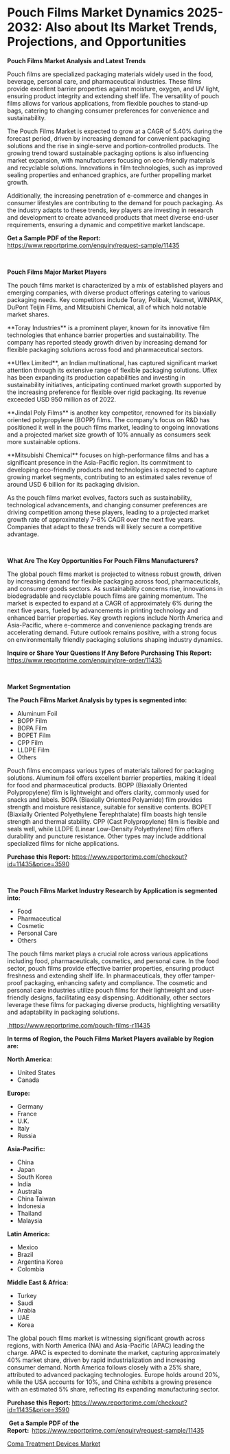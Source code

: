 <p><h1>Pouch Films Market Dynamics 2025-2032: Also about Its Market Trends, Projections, and Opportunities</h1></p><p><strong>Pouch Films Market Analysis and Latest Trends</strong></p>
<p><p>Pouch films are specialized packaging materials widely used in the food, beverage, personal care, and pharmaceutical industries. These films provide excellent barrier properties against moisture, oxygen, and UV light, ensuring product integrity and extending shelf life. The versatility of pouch films allows for various applications, from flexible pouches to stand-up bags, catering to changing consumer preferences for convenience and sustainability.</p><p>The Pouch Films Market is expected to grow at a CAGR of 5.40% during the forecast period, driven by increasing demand for convenient packaging solutions and the rise in single-serve and portion-controlled products. The growing trend toward sustainable packaging options is also influencing market expansion, with manufacturers focusing on eco-friendly materials and recyclable solutions. Innovations in film technologies, such as improved sealing properties and enhanced graphics, are further propelling market growth.</p><p>Additionally, the increasing penetration of e-commerce and changes in consumer lifestyles are contributing to the demand for pouch packaging. As the industry adapts to these trends, key players are investing in research and development to create advanced products that meet diverse end-user requirements, ensuring a dynamic and competitive market landscape.</p></p>
<p><strong>Get a Sample PDF of the Report:&nbsp;</strong> <a href="https://www.reportprime.com/enquiry/request-sample/11435?utm_campaign=3172&utm_medium=2&utm_source=Github&utm_content=ia&utm_term=20032025&utm_id=pouch-films">https://www.reportprime.com/enquiry/request-sample/11435</a></p>
<p>&nbsp;</p>
<p><strong>Pouch Films Major Market Players</strong></p>
<p><p>The pouch films market is characterized by a mix of established players and emerging companies, with diverse product offerings catering to various packaging needs. Key competitors include Toray, Polibak, Vacmet, WINPAK, DuPont Teijin Films, and Mitsubishi Chemical, all of which hold notable market shares. </p><p>**Toray Industries** is a prominent player, known for its innovative film technologies that enhance barrier properties and sustainability. The company has reported steady growth driven by increasing demand for flexible packaging solutions across food and pharmaceutical sectors.</p><p>**Uflex Limited**, an Indian multinational, has captured significant market attention through its extensive range of flexible packaging solutions. Uflex has been expanding its production capabilities and investing in sustainability initiatives, anticipating continued market growth supported by the increasing preference for flexible over rigid packaging. Its revenue exceeded USD 950 million as of 2022.</p><p>**Jindal Poly Films** is another key competitor, renowned for its biaxially oriented polypropylene (BOPP) films. The company's focus on R&D has positioned it well in the pouch films market, leading to ongoing innovations and a projected market size growth of 10% annually as consumers seek more sustainable options.</p><p>**Mitsubishi Chemical** focuses on high-performance films and has a significant presence in the Asia-Pacific region. Its commitment to developing eco-friendly products and technologies is expected to capture growing market segments, contributing to an estimated sales revenue of around USD 6 billion for its packaging division.</p><p>As the pouch films market evolves, factors such as sustainability, technological advancements, and changing consumer preferences are driving competition among these players, leading to a projected market growth rate of approximately 7-8% CAGR over the next five years. Companies that adapt to these trends will likely secure a competitive advantage.</p></p>
<p>&nbsp;</p>
<p><strong>What Are The Key Opportunities For Pouch Films Manufacturers?</strong></p>
<p><p>The global pouch films market is projected to witness robust growth, driven by increasing demand for flexible packaging across food, pharmaceuticals, and consumer goods sectors. As sustainability concerns rise, innovations in biodegradable and recyclable pouch films are gaining momentum. The market is expected to expand at a CAGR of approximately 6% during the next five years, fueled by advancements in printing technology and enhanced barrier properties. Key growth regions include North America and Asia-Pacific, where e-commerce and convenience packaging trends are accelerating demand. Future outlook remains positive, with a strong focus on environmentally friendly packaging solutions shaping industry dynamics.</p></p>
<p><strong>Inquire or Share Your Questions If Any Before Purchasing This Report:</strong> <a href="https://www.reportprime.com/enquiry/pre-order/11435?utm_campaign=3172&utm_medium=2&utm_source=Github&utm_content=ia&utm_term=20032025&utm_id=pouch-films">https://www.reportprime.com/enquiry/pre-order/11435</a></p>
<p>&nbsp;</p>
<p><strong>Market Segmentation</strong></p>
<p><strong>The Pouch Films Market Analysis by types is segmented into:</strong></p>
<p><ul><li>Aluminum Foil</li><li>BOPP Film</li><li>BOPA Film</li><li>BOPET Film</li><li>CPP Film</li><li>LLDPE Film</li><li>Others</li></ul></p>
<p><p>Pouch films encompass various types of materials tailored for packaging solutions. Aluminum foil offers excellent barrier properties, making it ideal for food and pharmaceutical products. BOPP (Biaxially Oriented Polypropylene) film is lightweight and offers clarity, commonly used for snacks and labels. BOPA (Biaxially Oriented Polyamide) film provides strength and moisture resistance, suitable for sensitive contents. BOPET (Biaxially Oriented Polyethylene Terephthalate) film boasts high tensile strength and thermal stability. CPP (Cast Polypropylene) film is flexible and seals well, while LLDPE (Linear Low-Density Polyethylene) film offers durability and puncture resistance. Other types may include additional specialized films for niche applications.</p></p>
<p><strong>Purchase this Report:&nbsp;</strong><a href="https://www.reportprime.com/checkout?id=11435&price=3590&utm_campaign=3172&utm_medium=2&utm_source=Github&utm_content=ia&utm_term=20032025&utm_id=pouch-films">https://www.reportprime.com/checkout?id=11435&price=3590</a></p>
<p>&nbsp;</p>
<p><strong>The Pouch Films Market Industry Research by Application is segmented into:</strong></p>
<p><ul><li>Food</li><li>Pharmaceutical</li><li>Cosmetic</li><li>Personal Care</li><li>Others</li></ul></p>
<p><p>The pouch films market plays a crucial role across various applications including food, pharmaceuticals, cosmetics, and personal care. In the food sector, pouch films provide effective barrier properties, ensuring product freshness and extending shelf life. In pharmaceuticals, they offer tamper-proof packaging, enhancing safety and compliance. The cosmetic and personal care industries utilize pouch films for their lightweight and user-friendly designs, facilitating easy dispensing. Additionally, other sectors leverage these films for packaging diverse products, highlighting versatility and adaptability in packaging solutions.</p></p>
<p><a href="https://www.reportprime.com/pouch-films-r11435?utm_campaign=3172&utm_medium=2&utm_source=Github&utm_content=ia&utm_term=20032025&utm_id=pouch-films">&nbsp;https://www.reportprime.com/pouch-films-r11435</a></p>
<p><strong>In terms of Region, the Pouch Films Market Players available by Region are:</strong></p>
<p>
    <p> <strong> North America: </strong>
        <ul>
            <li>United States</li>
            <li>Canada</li>
        </ul>
        </p> 
    <p> <strong> Europe: </strong>
        <ul>
            <li>Germany</li>
            <li>France</li>
            <li>U.K.</li>
            <li>Italy</li>
            <li>Russia</li>
        </ul>
        </p> 
    <p> <strong> Asia-Pacific: </strong>
        <ul>
            <li>China</li>
            <li>Japan</li>
            <li>South Korea</li>
            <li>India</li>
            <li>Australia</li>
            <li>China Taiwan</li>
            <li>Indonesia</li>
            <li>Thailand</li>
            <li>Malaysia</li>
        </ul>
        </p> 
    <p> <strong> Latin America: </strong>
        <ul>
            <li>Mexico</li>
            <li>Brazil</li>
            <li>Argentina Korea</li>
            <li>Colombia</li>
        </ul>
        </p> 
    <p> <strong> Middle East & Africa: </strong>
        <ul>
            <li>Turkey</li>
            <li>Saudi</li>
            <li>Arabia</li>
            <li>UAE</li>
            <li>Korea</li>
        </ul>
    </p>
    </p>
<p><p>The global pouch films market is witnessing significant growth across regions, with North America (NA) and Asia-Pacific (APAC) leading the charge. APAC is expected to dominate the market, capturing approximately 40% market share, driven by rapid industrialization and increasing consumer demand. North America follows closely with a 25% share, attributed to advanced packaging technologies. Europe holds around 20%, while the USA accounts for 10%, and China exhibits a growing presence with an estimated 5% share, reflecting its expanding manufacturing sector.</p></p>
<p><strong>Purchase this Report: </strong><a href="https://www.reportprime.com/checkout?id=11435&price=3590&utm_campaign=3172&utm_medium=2&utm_source=Github&utm_content=ia&utm_term=20032025&utm_id=pouch-films">https://www.reportprime.com/checkout?id=11435&price=3590</a></p>
<p>&nbsp;<strong>Get a Sample PDF of the Report:&nbsp;&nbsp;</strong><a href="https://www.reportprime.com/enquiry/request-sample/11435?utm_campaign=3172&utm_medium=2&utm_source=Github&utm_content=ia&utm_term=20032025&utm_id=pouch-films">https://www.reportprime.com/enquiry/request-sample/11435</a></p>
<p><strong></strong></p>
<p><p><a href="https://github.com/dukerghostki/Market-Research-Report-List-1/blob/main/coma-treatment-devices-market.md?utm_campaign=3172&utm_medium=2&utm_source=Github&utm_content=ia&utm_term=20032025&utm_id=pouch-films">Coma Treatment Devices Market</a></p></p>